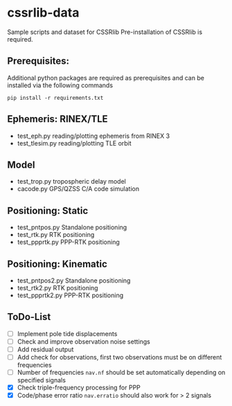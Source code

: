 # cssrlib-data
Sample scripts and dataset for CSSRlib
Pre-installation of CSSRlib is required.

## Prerequisites:

Additional python packages are required as prerequisites and can be installed via the following commands

```
pip install -r requirements.txt
```

## Ephemeris: RINEX/TLE
- test_eph.py reading/plotting ephemeris from RINEX 3
- test_tlesim.py reading/plotting TLE orbit

## Model
- test_trop.py tropospheric delay model
- cacode.py GPS/QZSS C/A code simulation

## Positioning: Static
- test_pntpos.py Standalone positioning
- test_rtk.py RTK positioning
- test_ppprtk.py PPP-RTK positioning

## Positioning: Kinematic
- test_pntpos2.py Standalone positioning
- test_rtk2.py RTK positioning
- test_ppprtk2.py PPP-RTK positioning

## ToDo-List

- [ ] Implement pole tide displacements
- [ ] Check and improve observation noise settings
- [ ] Add residual output
- [ ] Add check for observations, first two observations must be on different frequencies
- [ ] Number of frequencies `nav.nf` should be set automatically depending on specified signals
- [x] Check triple-frequency processing for PPP
- [x] Code/phase error ratio `nav.erratio` should also work for > 2 signals
